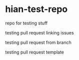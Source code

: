 # hian-test-repo

repo for testing stuff

testing pull request linking issues

testing pull request from branch

testing pull request template
